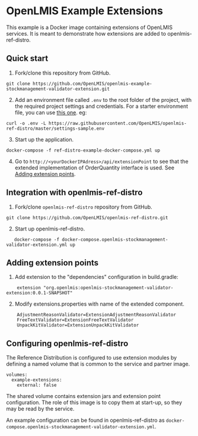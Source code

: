 # OpenLMIS Example Extensions
This example is a Docker image containing extensions of OpenLMIS services. It is meant to demonstrate how extensions are added to openlmis-ref-distro.


## Quick start
1. Fork/clone this repository from GitHub.
 ```shell
 git clone https://github.com/OpenLMIS/openlmis-example-stockmanagement-validator-extension.git
 ```
2. Add an environment file called `.env` to the root folder of the project, with the required 
project settings and credentials. For a starter environment file, you can use [this 
one](https://raw.githubusercontent.com/OpenLMIS/openlmis-ref-distro/master/settings-sample.env). eg:
 ```shell
 curl -o .env -L https://raw.githubusercontent.com/OpenLMIS/openlmis-ref-distro/master/settings-sample.env
 ```

3. Start up the application.
 ```shell
 docker-compose -f ref-distro-example-docker-compose.yml up
 ```
4. Go to `http://<yourDockerIPAdress>/api/extensionPoint` to see
that the extended implementation of OrderQuantity interface is used. See [Adding extension points](#extensionpoints).


## Integration with openlmis-ref-distro
1. Fork/clone `openlmis-ref-distro` repository from GitHub.
 ```shell
 git clone https://github.com/OpenLMIS/openlmis-ref-distro.git
 ```
2. Start up openlmis-ref-distro.
 ```shell
    docker-compose -f docker-compose.openlmis-stockmanagement-validator-extension.yml up
 ```
 
## <a name="extensionpoints">Adding extension points</a>
1. Add extension to the "dependencies" configuration in build.gradle:
```
    extension "org.openlmis:openlmis-stockmanagement-validator-extension:0.0.1-SNAPSHOT"
```
2. Modify extensions.properties with name of the extended component.
```
    AdjustmentReasonValidator=ExtensionAdjustmentReasonValidator
    FreeTextValidator=ExtensionFreeTextValidator
    UnpackKitValidator=ExtensionUnpackKitValidator
```


## <a name="configuringrefdistro">Configuring openlmis-ref-distro</a>
The Reference Distribution is configured to use extension modules by defining a named volume that is common to the service and partner image. 
```
volumes:
  example-extensions:
    external: false
```
The shared volume contains extension jars and extension point configuration. The role of this image is to copy them at start-up, so they may be read by the service.

An example configuration can be found in openlmis-ref-distro as `docker-compose.openlmis-stockmanagement-validator-extension.yml`.
